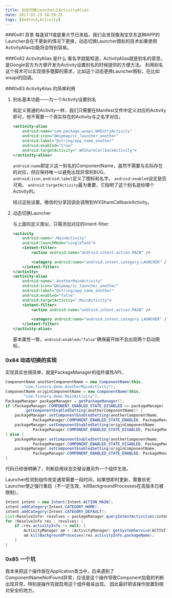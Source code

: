 ```yaml
---
title: 动态切换Launcher之ActivityAlias
date: 2017-02-23 18:59:25
tags: [Android,Activity]
---
```


###0x81 背景
每逢双11或是重大节日来临，我们会发现像淘宝京东这种APP的Launcher会在不更新的情况下更换，动态切换Launcher图标的技术如果使用ActivityAlias功能将会特别容易。

###0x82 ActivityAlias 是什么
看名字就能知道，ActivityAlias就是别名的意思，是Google官方为方便开发为Activity设置别名的时候提供的方便方法。
利用别名这个技术可以实现很多蹩脚的需求，比如这个动态更换Launcher图标，在比如wxapi的回调。

###0x83 ActivityAlias 的简单利用
1. 别名基本功能——为一个Activity设置别名

    和定义普通的Activity一样，我们只需要在Manifest文件中定义对应的Activity即可，他不需要一个真实存在的Activity与之名字对应。
    ```XML
    <activity-alias
        android:name="com.package.wxapi.WXEntryActivity"
        android:icon="@mipmap/ic_launcher_another"
        android:label="@string/app_name_another"
        android:enabled="true"
        android:targetActivity=".WXShareCallbackActivity">
    </activity-alias>
    ```
    `android:name`即定义这一别名的ComponentName，虽然不需要与实际存在的对应，但应保持唯一以避免出现异常的BUG。
    `android:icon,android:label`定义了图标和名字。
    `android:enabled`设定是否可用。
    `android:targetActivity`最为重要，它指明了这个别名是给哪个Activity的。

    经过这些设置，微信的分享回调会调用到WXShareCallbackActivity。

2. 动态切换Launcher

    与上面的定义类似，只需添加对应的intent-filter:
    ```XML
    <activity
        android:name=".MainActivity"
        android:launchMode="singleTask">
        <intent-filter>
            <action android:name="android.intent.action.MAIN" />
            
            <category android:name="android.intent.category.LAUNCHER" />
        </intent-filter>
    </activity>
    <activity-alias
        android:name=".AnotherMainActivity"
        android:icon="@mipmap/ic_launcher_another"
        android:label="@string/app_name_another"
        android:enabled="false"
        android:targetActivity=".MainActivity">
        <intent-filter>
            <action android:name="android.intent.action.MAIN" />
            
            <category android:name="android.intent.category.LAUNCHER" />
        </intent-filter>
    </activity-alias>
    ```
    基本属性一致，`android:enabled="false"`确保最开始不会出现两个启动图标。

### 0x84 动态切换的实现
实现其实也很简单，就是PackageManager的组件属性API。
```Java
ComponentName anotherComponentName = new ComponentName(this,
        "com.fionera.demo.AnotherMainActivity");
ComponentName originComponentName = new ComponentName(this,
        "com.fionera.demo.MainActivity");
PackageManager packageManager = getPackageManager();
if (PackageManager.COMPONENT_ENABLED_STATE_DISABLED == packageManager
        .getComponentEnabledSetting(anotherComponentName)) {
    packageManager.setComponentEnabledSetting(anotherComponentName,
            PackageManager.COMPONENT_ENABLED_STATE_ENABLED, PackageManager.DONT_KILL_APP);
    packageManager.setComponentEnabledSetting(originComponentName,
            PackageManager.COMPONENT_ENABLED_STATE_DISABLED, PackageManager.DONT_KILL_APP);
} else {
    packageManager.setComponentEnabledSetting(anotherComponentName,
            PackageManager.COMPONENT_ENABLED_STATE_DISABLED, PackageManager.DONT_KILL_APP);
    packageManager.setComponentEnabledSetting(originComponentName,
            PackageManager.COMPONENT_ENABLED_STATE_ENABLED, PackageManager.DONT_KILL_APP);
}
```
代码已经很明确了，判断启用状态交替设置另外一个组件生效。

Launcher检测到组件改变通常需要一段时间，如果想即时更新，需要杀死Launcher使之强行重启（不一定生效，killBackgroundProcesses在高版本已被限制）。
```Java
Intent intent = new Intent(Intent.ACTION_MAIN);
intent.addCategory(Intent.CATEGORY_HOME);
intent.addCategory(Intent.CATEGORY_DEFAULT);
List<ResolveInfo> resolves = packageManager.queryIntentActivities(intent, 0);
for (ResolveInfo res : resolves) {
    if (res.activityInfo != null) {
        ActivityManager am = (ActivityManager) getSystemService(ACTIVITY_SERVICE);
        am.killBackgroundProcesses(res.activityInfo.packageName);
    }
}
```

### 0x85 一个坑
我本来把这个操作放在Application类当中，后来遇到了ComponentNameNotFound异常，应该是这个操作导致Component加载的判断出现异常，特别是操作完就启用这个组件极易出现。
因此最好把该操作放置到相对安全的地方。